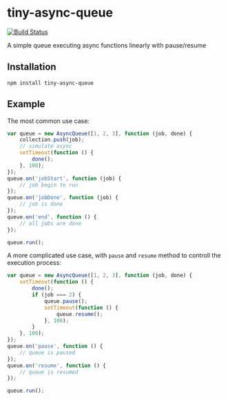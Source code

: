 # tiny-async-queue

[![Build Status](https://travis-ci.org/springuper/tiny-async-queue.svg?branch=master)](https://travis-ci.org/springuper/tiny-async-queue)

A simple queue executing async functions linearly with pause/resume

## Installation

```
npm install tiny-async-queue
```

## Example

The most common use case:

```js
var queue = new AsyncQueue([1, 2, 3], function (job, done) {
    collection.push(job);
    // simulate async
    setTimeout(function () {
        done();
    }, 100);
});
queue.on('jobStart', function (job) {
    // job begin to run
});
queue.on('jobDone', function (job) {
    // job is done
});
queue.on('end', function () {
    // all jobs are done
});

queue.run();
```

A more complicated use case, with `pause` and `resume` method to controll the execution process:

```js
var queue = new AsyncQueue([1, 2, 3], function (job, done) {
    setTimeout(function () {
        done();
        if (job === 2) {
            queue.pause();
            setTimeout(function () {
                queue.resume();
            }, 100);
        }
    }, 100);
});
queue.on('pause', function () {
    // queue is paused
});
queue.on('resume', function () {
    // queue is resumed
});

queue.run();
```
